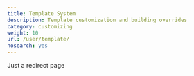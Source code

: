 ```yaml
---
title: Template System 
description: Template customization and building overrides
category: customizing
weight: 10
url: /user/template/
nosearch: yes
---
```


Just a redirect page
